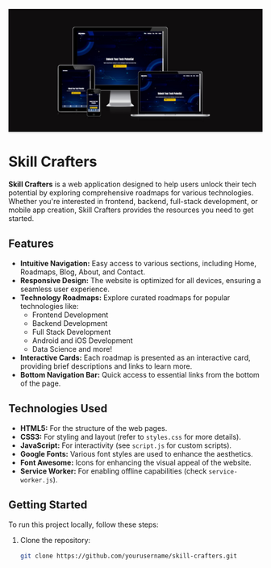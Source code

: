 <p align="center">
  <img src="skill crafters.png" alt="Skill Crafters Logo" />
</p>

# Skill Crafters

**Skill Crafters** is a web application designed to help users unlock their tech potential by exploring comprehensive roadmaps for various technologies. Whether you're interested in frontend, backend, full-stack development, or mobile app creation, Skill Crafters provides the resources you need to get started.

## Features

- **Intuitive Navigation:** Easy access to various sections, including Home, Roadmaps, Blog, About, and Contact.
- **Responsive Design:** The website is optimized for all devices, ensuring a seamless user experience.
- **Technology Roadmaps:** Explore curated roadmaps for popular technologies like:
  - Frontend Development
  - Backend Development
  - Full Stack Development
  - Android and iOS Development
  - Data Science and more!
- **Interactive Cards:** Each roadmap is presented as an interactive card, providing brief descriptions and links to learn more.
- **Bottom Navigation Bar:** Quick access to essential links from the bottom of the page.

## Technologies Used

- **HTML5:** For the structure of the web pages.
- **CSS3:** For styling and layout (refer to `styles.css` for more details).
- **JavaScript:** For interactivity (see `script.js` for custom scripts).
- **Google Fonts:** Various font styles are used to enhance the aesthetics.
- **Font Awesome:** Icons for enhancing the visual appeal of the website.
- **Service Worker:** For enabling offline capabilities (check `service-worker.js`).

## Getting Started

To run this project locally, follow these steps:

1. Clone the repository:
   ```bash
   git clone https://github.com/yourusername/skill-crafters.git
